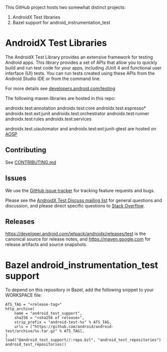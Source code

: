 This GitHub project hosts two somewhat distinct projects: 
1. AndroidX Test libraries
2. Bazel support for android_instrumentation_test

# AndroidX Test Libraries

[//]: # (krishna)
[//]: # (shourya)
The AndroidX Test Library provides an extensive framework for testing Android apps. This library provides a set of APIs that allow you to quickly build and run test code for your apps, including JUnit 4 and functional user interface (UI) tests. You can run tests created using these APIs from the Android Studio IDE or from the command line.

For more details see [developers.android.com/testing](https://developers.android.com/testing)

The following maven libraries are hosted in this repo:

androidx.test:annotation
androidx.test:core
androidx.test.espresso*
androidx.test.ext:junit
androidx.test:orchestrator
androidx.test:runner
androidx.test:rules
androidx.test:services

androidx.test.uiautomator and androidx.test:ext:junit-gtest are hosted on [AOSP](https://android.googlesource.com/platform/frameworks/support/+/androidx-main/README.md)

## Contributing

See [CONTRIBUTING.md](https://github.com/android/android-test/blob/master/CONTRIBUTING.md)

## Issues

We use the
[GitHub issue tracker](https://github.com/android/android-test/issues) for
tracking feature requests and bugs.

Please see the
[AndroidX Test Discuss mailing list](https://groups.google.com/forum/#!forum/androidx-test-discuss)
for general questions and discussion, and please direct specific questions to
[Stack Overflow](https://stackoverflow.com/questions/tagged/androidx-test).

## Releases

https://developer.android.com/jetpack/androidx/releases/test is the canonical source for release notes, and
https://maven.google.com for release artifacts and source snapshots.

# Bazel android_instrumentation_test support 

To depend on this repository in Bazel, add the following snippet to your
WORKSPACE file:

```
ATS_TAG = "<release-tag>"
http_archive(
    name = "android_test_support",
    sha256 = "<sha256 of release>",
    strip_prefix = "android-test-%s" % ATS_TAG,
    urls = ["https://github.com/android/android-test/archive/%s.tar.gz" % ATS_TAG],
)
load("@android_test_support//:repo.bzl", "android_test_repositories")
android_test_repositories()
```


